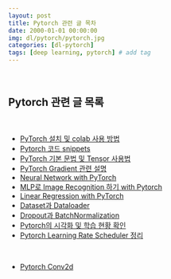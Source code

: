 ```yaml
---
layout: post
title: Pytorch 관련 글 목차
date: 2000-01-01 00:00:00
img: dl/pytorch/pytorch.jpg
categories: [dl-pytorch] 
tags: [deep learning, pytorch] # add tag
---
```


<br>

## **Pytorch 관련 글 목록**

<br>

- [PyTorch 설치 및 colab 사용 방법](https://gaussian37.github.io/dl-pytorch-pytorch-install/)
- [Pytorch 코드 snippets](https://gaussian37.github.io/dl-pytorch-snippets/)
- [PyTorch 기본 문법 및 Tensor 사용법](https://gaussian37.github.io/dl-pytorch-basic/)
- [PyTorch Gradient 관련 설명](https://gaussian37.github.io/dl-pytorch-gradient/)
- [Neural Network with PyTorch](https://gaussian37.github.io/dl-pytorch-neural-network/)
- [MLP로 Image Recognition 하기 with Pytorch](https://gaussian37.github.io/dl-pytorch-Image-Recognition/)
- [Linear Regression with PyTorch](https://gaussian37.github.io/dl-pytorch-linear-regression/)
- [Dataset과 Dataloader](https://gaussian37.github.io/dl-pytorch-dataset-and-dataloader/)
- [Dropout과 BatchNormalization](https://gaussian37.github.io/dl-pytorch-dropout-and-batchnorm/)
- [Pytorch의 시각화 및 학습 현황 확인](https://gaussian37.github.io/dl-pytorch-observe/)
- [Pytorch Learning Rate Scheduler 정리](https://gaussian37.github.io/dl-pytorch-lr_scheduler/)

<br>

- [Pytorch Conv2d](https://gaussian37.github.io/dl-pytorch-conv2d/)